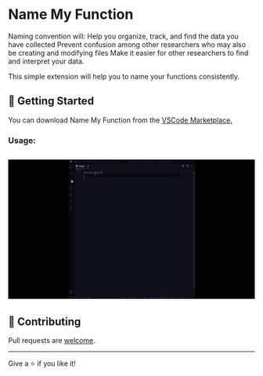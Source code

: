 # Name My Function

Naming convention will: Help you organize, track, and find the data you have collected Prevent confusion among other researchers who may also be creating and modifying files Make it easier for other researchers to find and interpret your data.

This simple extension will help you to name your functions consistently.

## 🏃 Getting Started

You can download Name My Function from the [VSCode Marketplace.](https://marketplace.visualstudio.com/items?itemName=r-dev.name-my-function)

### Usage:

## ![Basic Usage](https://github.com/oli799/name-my-function/blob/main/assets/basic-usage.gif?raw=true)

## 🤝 Contributing

Pull requests are [welcome](https://github.com/oli799/name-my-function).

---

Give a ⭐️ if you like it!

